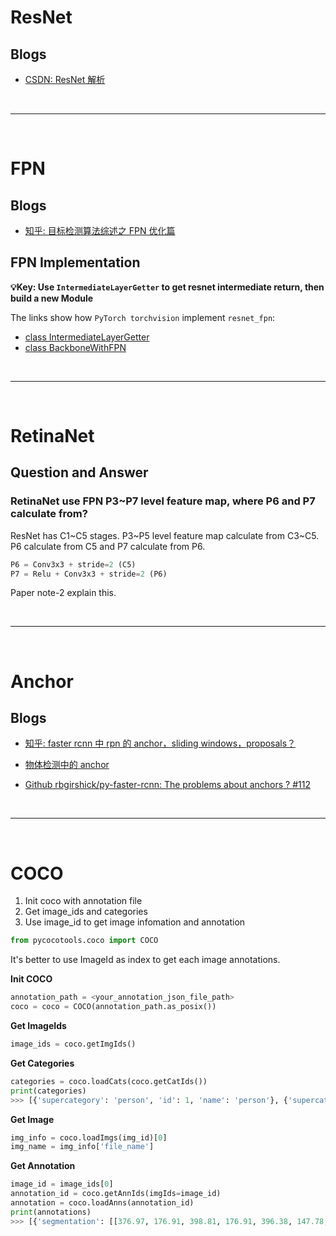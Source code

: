 # ResNet

## Blogs

- [CSDN: ResNet 解析](https://blog.csdn.net/lanran2/article/details/79057994)

<!--  -->
<br>

---

<br>
<!--  -->

# FPN

## Blogs

- [知乎: 目标检测算法综述之 FPN 优化篇](https://zhuanlan.zhihu.com/p/63047557)

## FPN Implementation

**:bulb:Key: Use `IntermediateLayerGetter` to get resnet intermediate return, then build a new Module**

The links show how `PyTorch torchvision` implement `resnet_fpn`:

- [class IntermediateLayerGetter](https://github.com/pytorch/vision/blob/2287c8f2dc9dcad955318cc022cabe4d53051f65/torchvision/models/_utils.py#L7)
- [class BackboneWithFPN](https://github.com/pytorch/vision/blob/2287c8f2dc9dcad955318cc022cabe4d53051f65/torchvision/models/detection/backbone_utils.py#L10)

<!--  -->
<br>

---

<br>
<!--  -->

# RetinaNet

## Question and Answer

### RetinaNet use FPN P3~P7 level feature map, where P6 and P7 calculate from?

ResNet has C1~C5 stages. P3~P5 level feature map calculate from C3~C5. P6 calculate from C5 and P7 calculate from P6.

```python
P6 = Conv3x3 + stride=2 (C5)
P7 = Relu + Conv3x3 + stride=2 (P6)
```

Paper note-2 explain this.

<!--  -->
<br>

---

<br>
<!--  -->

# Anchor

## Blogs

- [知乎: faster rcnn 中 rpn 的 anchor，sliding windows，proposals？](https://www.zhihu.com/question/42205480/answer/525212289)

- [物体检测中的 anchor](https://mingming97.github.io/2019/03/26/anchor%20in%20object%20detection/)

- [Github rbgirshick/py-faster-rcnn: The problems about anchors ? #112](https://github.com/rbgirshick/py-faster-rcnn/issues/112)

<!--  -->
<br>

---

<br>
<!--  -->

# COCO

1. Init coco with annotation file
2. Get image_ids and categories
3. Use image_id to get image infomation and annotation

```python
from pycocotools.coco import COCO
```

It's better to use ImageId as index to get each image annotations.

**Init COCO**

```python
annotation_path = <your_annotation_json_file_path>
coco = coco = COCO(annotation_path.as_posix())
```

**Get ImageIds**

```python
image_ids = coco.getImgIds()
```

**Get Categories**

```python
categories = coco.loadCats(coco.getCatIds())
print(categories)
>>> [{'supercategory': 'person', 'id': 1, 'name': 'person'}, {'supercategory': 'vehicle', 'id': 2, 'name': 'bicycle'}, ...]
```

**Get Image**

```python
img_info = coco.loadImgs(img_id)[0]
img_name = img_info['file_name']
```

**Get Annotation**

```python
image_id = image_ids[0]
annotation_id = coco.getAnnIds(imgIds=image_id)
annotation = coco.loadAnns(annotation_id)
print(annotations)
>>> [{'segmentation': [[376.97, 176.91, 398.81, 176.91, 396.38, 147.78, 447.35, 146.17, 448.16, 172.05, 448.16, 178.53, 464.34, 186.62, 464.34, 192.28, 448.97, 195.51, 447.35, 235.96, 441.69, 258.62, 454.63, 268.32, 462.72, 276.41, 471.62, 290.98, 456.25, 298.26, 439.26, 292.59, 431.98, 308.77, 442.49, 313.63, 436.02, 316.86, 429.55, 322.53, 419.84, 354.89, 402.04, 359.74, 401.24, 312.82, 370.49, 303.92, 391.53, 299.87, 391.53, 280.46, 385.06, 278.84, 381.01, 278.84, 359.17, 269.13, 373.73, 261.85, 374.54, 256.19, 378.58, 231.11, 383.44, 205.22, 385.87, 192.28, 373.73, 184.19]], 'area': 12190.44565, 'iscrowd': 0, 'image_id': 391895, 'bbox': [359.17, 146.17, 112.45, 213.57], 'category_id': 4, 'id': 151091}, ...]
```
